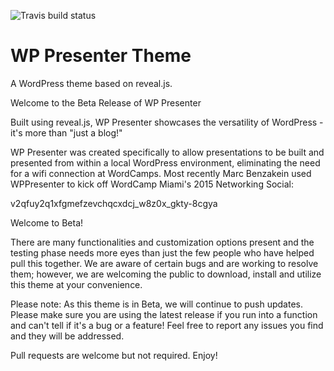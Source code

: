 ![Travis build status](https://travis-ci.org/trishasalas/wp-presenter.svg?branch=master)

WP Presenter Theme
====================

A WordPress theme based on reveal.js.

Welcome to the Beta Release of WP Presenter

Built using reveal.js, WP Presenter showcases the versatility of WordPress - it's more than "just a blog!"

WP Presenter was created specifically to allow presentations to be built and presented from within a local WordPress environment, eliminating the need for a wifi connection at WordCamps.  Most recently Marc Benzakein used WPPresenter to kick off WordCamp Miami's 2015 Networking Social:

v2qfuy2q1xfgmefzevchqcxdcj_w8z0x_gkty-8cgya

Welcome to Beta!

There are many functionalities and customization options present and the testing phase needs more eyes than just the few people who have helped pull this together. We are aware of certain bugs and are working to resolve them; however, we are welcoming the public to download, install and utilize this theme at your convenience.

Please note: As this theme is in Beta, we will continue to push updates. Please make sure you are using the latest release if you run into a function and can't tell if it's a bug or a feature! Feel free to report any issues you find and they will be addressed.

Pull requests are welcome but not required. Enjoy!

